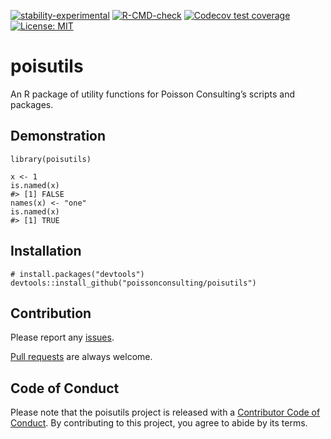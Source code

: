 <!-- README.md is generated from README.Rmd. Please edit that file -->
<!-- badges: start -->

[![stability-experimental](https://img.shields.io/badge/stability-experimental-orange.svg)](https://github.com/joethorley/stability-badges#experimental)
[![R-CMD-check](https://github.com/poissonconsulting/poisutils/actions/workflows/R-CMD-check.yaml/badge.svg)](https://github.com/poissonconsulting/poisutils/actions/workflows/R-CMD-check.yaml)
[![Codecov test
coverage](https://codecov.io/gh/poissonconsulting/poisutils/branch/master/graph/badge.svg)](https://codecov.io/gh/poissonconsulting/poisutils?branch=master)
[![License:
MIT](https://img.shields.io/badge/License-MIT-blue.svg)](https://opensource.org/licenses/MIT)
<!-- badges: end -->

# poisutils

An R package of utility functions for Poisson Consulting’s scripts and
packages.

## Demonstration

    library(poisutils)

    x <- 1
    is.named(x)
    #> [1] FALSE
    names(x) <- "one"
    is.named(x)
    #> [1] TRUE

## Installation

    # install.packages("devtools")
    devtools::install_github("poissonconsulting/poisutils")

## Contribution

Please report any
[issues](https://github.com/poissonconsulting/poisutils/issues).

[Pull requests](https://github.com/poissonconsulting/poisutils/pulls)
are always welcome.

## Code of Conduct

Please note that the poisutils project is released with a [Contributor
Code of
Conduct](https://contributor-covenant.org/version/2/0/CODE_OF_CONDUCT.html).
By contributing to this project, you agree to abide by its terms.
